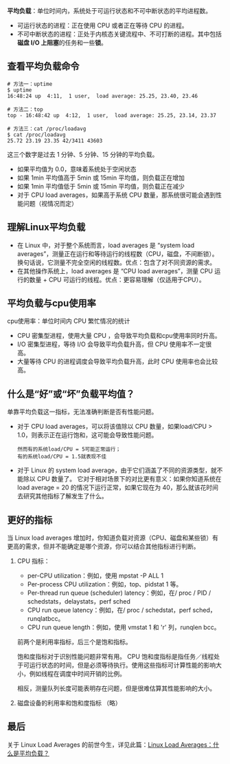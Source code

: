 **平均负载**：单位时间内，系统处于可运行状态和不可中断状态的平均进程数。

* 可运行状态的进程：正在使用 CPU 或者正在等待 CPU 的进程。
* 不可中断状态的进程：正处于内核态关键流程中、不可打断的进程。其中包括**磁盘 I/O 上阻塞**的任务和一些**锁**。


## 查看平均负载命令
    # 方法一：uptime
    $ uptime
    16:48:24 up  4:11,  1 user,  load average: 25.25, 23.40, 23.46

    # 方法二：top
    top - 16:48:42 up  4:12,  1 user,  load average: 25.25, 23.14, 23.37

    # 方法三：cat /proc/loadavg
    $ cat /proc/loadavg 
    25.72 23.19 23.35 42/3411 43603
这三个数字是过去 1 分钟、5 分钟、15 分钟的平均负载。
* 如果平均值为 0.0，意味着系统处于空闲状态
* 如果 1min 平均值高于 5min 或 15min 平均值，则负载正在增加
* 如果 1min 平均值低于 5min 或 15min 平均值，则负载正在减少
* 对于 CPU load averages，如果高于系统 CPU 数量，那系统很可能会遇到性能问题（视情况而定）

## 理解Linux平均负载
* 在 Linux 中，对于整个系统而言，load averages 是 “system load averages”，测量正在运行和等待运行的线程数（CPU，磁盘，不间断锁）。换句话说，它测量不完全空闲的线程数。优点：包含了对不同资源的需求。
* 在其他操作系统上，load averages 是 “CPU load averages”，测量 CPU 运行的数量 + CPU 可运行的线程。优点：更容易理解（仅适用于CPU）。

## 平均负载与cpu使用率
cpu使用率：单位时间内 CPU 繁忙情况的统计
* CPU 密集型进程，使用大量 CPU ，会导致平均负载和cpu使用率同时升高。
* I/O 密集型进程，等待 I/O 会导致平均负载升高，但 CPU 使用率不一定很高。
* 大量等待 CPU 的进程调度会导致平均负载升高，此时 CPU 使用率也会比较高。

## 什么是“好”或“坏”负载平均值？
单靠平均负载这一指标，无法准确判断是否有性能问题。

* 对于 CPU load averages，可以将该值除以 CPU 数量，如果load/CPU > 1.0，则表示正在运行饱和，这可能会导致性能问题。

      然而有的系统load/CPU = 5可能正常运行；
      有的系统load/CPU = 1.5就表现不佳
* 对于 Linux 的 system load average，由于它们涵盖了不同的资源类型，就不能除以 CPU 数量了。
它对于相对场景下的对比更有意义：如果你知道系统在 load average = 20 的情况下运行正常，如果它现在为 40，那么就该花时间去研究其他指标了解发生了什么。

## 更好的指标
当 Linux load averages 增加时，你知道负载对资源（CPU、磁盘和某些锁）有更高的需求，但并不能确定是哪个资源，你可以结合其他指标进行判断。

1. CPU 指标：
   * per-CPU utilization：例如，使用 mpstat -P ALL 1
   * Per-process CPU utilization：例如，top、pidstat 1 等。
   * Per-thread run queue (scheduler) latency：例如，在/ proc / PID / schedstats，delaystats，perf sched
   * CPU run queue latency：例如，在/ proc / schedstat，perf sched，runqlatbcc。
   * CPU run queue length：例如，使用 vmstat 1 和 'r' 列，runqlen bcc。
   
   前两个是利用率指标，后三个是饱和指标。  

   饱和度指标对于识别性能问题非常有用。 CPU 饱和度指标是指任务／线程处于可运行状态的时间，但是必须等待执行。使用这些指标可计算性能的影响大小，例如线程在调度中时间开销的比例。

   相反，测量队列长度可能表明存在问题，但是很难估算其性能影响的大小。

2. 磁盘设备的利用率和饱和度指标 （略）

## 最后
关于 Linux Load Averages 的前世今生，详见此篇：[Linux Load Averages：什么是平均负载？](https://zhuanlan.zhihu.com/p/75975041)

